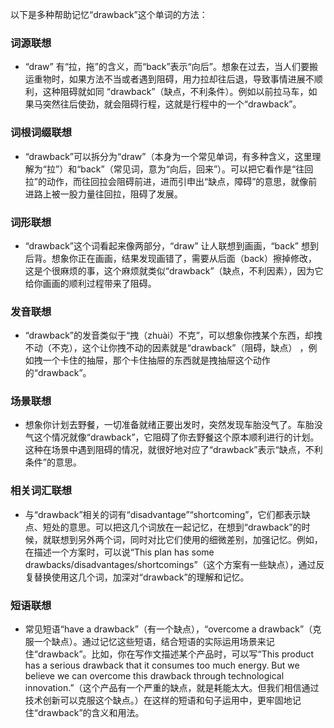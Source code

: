 以下是多种帮助记忆“drawback”这个单词的方法：

### 词源联想
 - “draw” 有“拉，拖”的含义，而“back”表示“向后”。想象在过去，当人们要搬运重物时，如果方法不当或者遇到阻碍，用力拉却往后退，导致事情进展不顺利，这种阻碍就如同 “drawback”（缺点，不利条件）。例如以前拉马车，如果马突然往后使劲，就会阻碍行程，这就是行程中的一个“drawback”。

### 词根词缀联想
 - “drawback”可以拆分为“draw”（本身为一个常见单词，有多种含义，这里理解为“拉”）和“back”（常见词，意为“向后，回来”）。可以把它看作是“往回拉”的动作，而往回拉会阻碍前进，进而引申出“缺点，障碍”的意思，就像前进路上被一股力量往回拉，阻碍了发展。

### 词形联想
 - “drawback”这个词看起来像两部分，“draw” 让人联想到画画，“back” 想到后背。想象你正在画画，结果发现画错了，需要从后面（back）擦掉修改，这是个很麻烦的事，这个麻烦就类似“drawback”（缺点，不利因素），因为它给你画画的顺利过程带来了阻碍。

### 发音联想
 - “drawback”的发音类似于“拽（zhuài）不克”，可以想象你拽某个东西，却拽不动（不克），这个让你拽不动的因素就是“drawback”（阻碍，缺点） ，例如拽一个卡住的抽屉，那个卡住抽屉的东西就是拽抽屉这个动作的“drawback”。

### 场景联想
 - 想象你计划去野餐，一切准备就绪正要出发时，突然发现车胎没气了。车胎没气这个情况就像“drawback”，它阻碍了你去野餐这个原本顺利进行的计划。这种在场景中遇到阻碍的情况，就很好地对应了“drawback”表示“缺点，不利条件”的意思。

### 相关词汇联想
 - 与“drawback”相关的词有“disadvantage”“shortcoming”，它们都表示缺点、短处的意思。可以把这几个词放在一起记忆，在想到“drawback”的时候，就联想到另外两个词，同时对比它们使用的细微差别，加强记忆。例如，在描述一个方案时，可以说“This plan has some drawbacks/disadvantages/shortcomings”（这个方案有一些缺点），通过反复替换使用这几个词，加深对“drawback”的理解和记忆。

### 短语联想
 - 常见短语“have a drawback”（有一个缺点），“overcome a drawback”（克服一个缺点）。通过记忆这些短语，结合短语的实际运用场景来记住“drawback”。比如，你在写作文描述某个产品时，可以写“This product has a serious drawback that it consumes too much energy. But we believe we can overcome this drawback through technological innovation.”（这个产品有一个严重的缺点，就是耗能太大。但我们相信通过技术创新可以克服这个缺点。）在这样的短语和句子运用中，更牢固地记住“drawback”的含义和用法。 